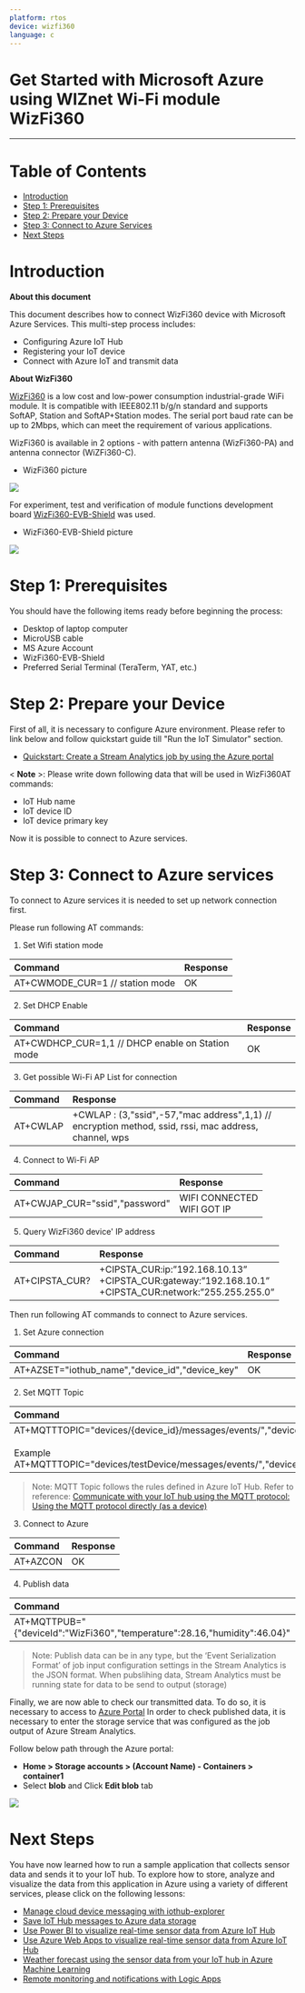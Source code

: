 ```yaml
---
platform: rtos
device: wizfi360
language: c
---
```


Get Started with Microsoft Azure using WIZnet Wi-Fi module WizFi360
===
---

# Table of Contents

-   [Introduction](#Introduction)
-   [Step 1: Prerequisites](#Prerequisites)
-   [Step 2: Prepare your Device](#PrepareDevice)
-   [Step 3: Connect to Azure Services](#Build)
-   [Next Steps](#NextSteps)

<a name="Introduction"></a>
# Introduction

**About this document**

This document describes how to connect WizFi360 device with Microsoft Azure Services. This multi-step process includes:
-   Configuring Azure IoT Hub
-   Registering your IoT device
-   Connect with Azure IoT and transmit data

**About WizFi360**

[WizFi360] is a low cost and low-power consumption industrial-grade WiFi module. It is compatible with IEEE802.11 b/g/n standard and supports SoftAP, Station and SoftAP+Station modes. The serial port baud rate can be up to 2Mbps, which can meet the requirement of various applications.

WizFi360 is available in 2 options - with pattern antenna (WizFi360-PA) and antenna connector (WiZFi360-C).
-   WizFi360 picture

![](./media/wizfi360/WizFi360.PNG)

For experiment, test and verification of module functions development board [WizFi360-EVB-Shield] was used.

-   WizFi360-EVB-Shield picture

![](./media/wizfi360/wizfi360-evb.jpg)

<a name="Prerequisites"></a>
# Step 1: Prerequisites

You should have the following items ready before beginning the process:
-   Desktop of laptop computer
-   MicroUSB cable
- 	MS Azure Account
-   WizFi360-EVB-Shield
-   Preferred Serial Terminal (TeraTerm, YAT, etc.)

<a name="PrepareDevice"></a>
# Step 2: Prepare your Device

First of all, it is necessary to configure Azure environment. 
Please refer to link below and follow quickstart guide till "Run the IoT Simulator" section.
- [Quickstart: Create a Stream Analytics job by using the Azure portal]

< **Note** >: Please write down following data that will be used in WizFi360AT commands:
-   IoT Hub name
-   IoT device ID
-   IoT device primary key

Now it is possible to connect to Azure services.

<a name="Build"></a>
# Step 3: Connect to Azure services

To connect to Azure services it is needed to set up network connection first.

Please run following AT commands:

1.  Set Wifi station mode

| Command | Response |
|:--------|:--------|
| AT+CWMODE_CUR=1 // station mode | OK |

2.  Set DHCP Enable

| Command | Response |
|:--------|:--------|
| AT+CWDHCP_CUR=1,1 // DHCP enable on Station mode | OK |

3.  Get possible Wi-Fi AP List for connection

| Command | Response |
|:--------|:--------|
| AT+CWLAP  | +CWLAP : (3,"ssid",-57,"mac address",1,1) // encryption method, ssid, rssi, mac address, channel, wps |

4.  Connect to Wi-Fi AP

| Command | Response |
|:--------|:--------|
| AT+CWJAP_CUR="ssid","password"  | WIFI CONNECTED <br> WIFI GOT IP |

5.  Query WizFi360 device' IP address

| Command | Response |
|:--------|:--------|
| AT+CIPSTA_CUR?  | +CIPSTA_CUR:ip:”192.168.10.13” <br> +CIPSTA_CUR:gateway:”192.168.10.1” <br> +CIPSTA_CUR:network:”255.255.255.0” |

Then run following AT commands to connect to Azure services.

1.  Set Azure connection


| Command | Response |
|:--------|:--------|
| AT+AZSET="iothub_name","device_id","device_key" | OK |

2. Set MQTT Topic

| Command | Response |
|:--------|:--------|
| AT+MQTTTOPIC="devices/{device_id}/messages/events/","devices/{device_id}/messages/devicebound/#"<br><br>Example<br> AT+MQTTTOPIC="devices/testDevice/messages/events/","devices/testDevice/messages/devicebound/#"| OK |

> Note: 
> MQTT Topic follows the rules defined in Azure IoT Hub. 
> Refer to reference: [Communicate with your IoT hub using the MQTT protocol: Using the MQTT protocol directly (as a device)]

3. Connect to Azure

| Command | Response |
|:--------|:--------|
| AT+AZCON | OK |

4. Publish data

| Command | Response |
|:--------|:--------|
| AT+MQTTPUB="{"deviceId":"WizFi360","temperature":28.16,"humidity":46.04}" | OK |

> Note:
> Publish data can be in any type, but the ‘Event Serialization Format’ of job input configuration settings in the Stream Analytics is the JSON format.
> When pubslihing data, Stream Analytics must be running state for data to be send to output (storage)

Finally, we are now able to check our transmitted data.
To do so, it is necessary to access to [Azure Portal]
In order to check published data, it is necessary to enter the storage service that was configured as the job output of Azure Stream Analytics.

Follow below path through the Azure portal:
-   **Home > Storage accounts > (Account Name) - Containers > container1** 
- Select **blob** and Click **Edit blob** tab

![](./media/wizfi360/data_in_azure.PNG)

<a name="NextSteps"></a>
# Next Steps

You have now learned how to run a sample application that collects sensor data and sends it to your IoT hub. To explore how to store, analyze and visualize the data from this application in Azure using a variety of different services, please click on the following lessons:

-   [Manage cloud device messaging with iothub-explorer]
-   [Save IoT Hub messages to Azure data storage]
-   [Use Power BI to visualize real-time sensor data from Azure IoT Hub]
-   [Use Azure Web Apps to visualize real-time sensor data from Azure IoT Hub]
-   [Weather forecast using the sensor data from your IoT hub in Azure Machine Learning]
-   [Remote monitoring and notifications with Logic Apps]   

[Manage cloud device messaging with iothub-explorer]: https://docs.microsoft.com/en-us/azure/iot-hub/iot-hub-explorer-cloud-device-messaging
[Save IoT Hub messages to Azure data storage]: https://docs.microsoft.com/en-us/azure/iot-hub/iot-hub-store-data-in-azure-table-storage
[Use Power BI to visualize real-time sensor data from Azure IoT Hub]: https://docs.microsoft.com/en-us/azure/iot-hub/iot-hub-live-data-visualization-in-power-bi
[Use Azure Web Apps to visualize real-time sensor data from Azure IoT Hub]: https://docs.microsoft.com/en-us/azure/iot-hub/iot-hub-live-data-visualization-in-web-apps
[Weather forecast using the sensor data from your IoT hub in Azure Machine Learning]: https://docs.microsoft.com/en-us/azure/iot-hub/iot-hub-weather-forecast-machine-learning
[Remote monitoring and notifications with Logic Apps]: https://docs.microsoft.com/en-us/azure/iot-hub/iot-hub-monitoring-notifications-with-azure-logic-apps
[setup-devbox-windows]: https://github.com/Azure/azure-iot-sdk-c/blob/master/doc/devbox_setup.md
[lnk-setup-iot-hub]: ../setup_iothub.md
[lnk-manage-iot-hub]: ../manage_iot_hub.md
[WizFi360]: https://wizwiki.net/wiki/doku.php/products:wizfi360:start
[WizFi360-EVB-Shield]: https://wizwiki.net/wiki/doku.php/products:wizfi360:board:wizfi360-evb:start
[Quickstart: Create a Stream Analytics job by using the Azure portal]: https://docs.microsoft.com/en-us/azure/stream-analytics/stream-analytics-quick-create-portal#next-steps
[Communicate with your IoT hub using the MQTT protocol: Using the MQTT protocol directly (as a device)]: https://docs.microsoft.com/en-us/azure/iot-hub/iot-hub-mqtt-support#sending-device-to-cloud-messages
[Azure Portal]: https://portal.azure.com
[WizFi360]: ./media/WizFi360.PNG
[WizFi360-EVB]: ./media/wizfi360-evb.jpg
[DataInAzure]: ./media/data_in_azure.PNG
